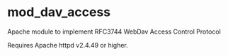 # mod_dav_access
Apache module to implement RFC3744 WebDav Access Control Protocol

Requires Apache httpd v2.4.49 or higher.
